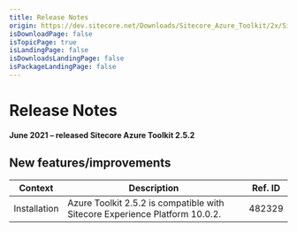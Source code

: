 ```yaml
---
title: Release Notes
origin: https://dev.sitecore.net/Downloads/Sitecore_Azure_Toolkit/2x/Sitecore_Azure_Toolkit_252/Release_Notes
isDownloadPage: false
isTopicPage: true
isLandingPage: false
isDownloadsLandingPage: false
isPackageLandingPage: false
---
```


# Release Notes

**June 2021 – released Sitecore Azure Toolkit 2.5.2**

## New features/improvements

 | Context | Description | Ref. ID |
 | --- | --- | --- |
 | Installation | ​​Azure Toolkit 2.5.2 is compatible with Sitecore Experience Platform 10.0.2. | 482329 |